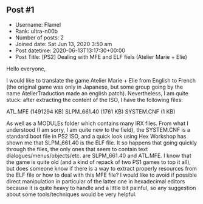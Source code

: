 ## Post #1
- Username: Flamel
- Rank: ultra-n00b
- Number of posts: 2
- Joined date: Sat Jun 13, 2020 3:50 am
- Post datetime: 2020-06-13T13:17:30+00:00
- Post Title: [PS2] Dealing with MFE and ELF fiels (Atelier Marie + Elie)

Hello everyone,

I would like to translate the game Atelier Marie + Elie from English to French (the original game was only in Japanese, but some group going by the name AtelierTraduction made an english patch). Nevertheless, I am quite stuck: after extracting the content of the ISO, I have the following files:

ATL.MFE (1491294 KB)
SLPM_661.40 (1761 KB)
SYSTEM.CNF (1 KB)

As well as a MODULEs folder which contains many IRX files.
From what I understood (I am sorry, I am quite new to the field), the SYSTEM.CNF is a standard boot file in PS2 ISO, and a quick look using Hex Workshop has shown me that SLPM_661.40 is the ELF file. It so happens that going quickly through the files, the only ones that seem to contain text dialogues/menus/objects/etc. are SLPM_661.40 and ATL.MFE. I know that the game is quite old (and a kind of repack of two PS1 games to top it all), but does someone know if there is a way to extract properly resources from the ELF file or how to deal with this MFE file? I would like to avoid if possible direct manipulation in particular of the latter one in hexadecimal editors because it is quite heavy to handle and a little bit painful, so any suggestion about some tools/techniques would be very helpful.
